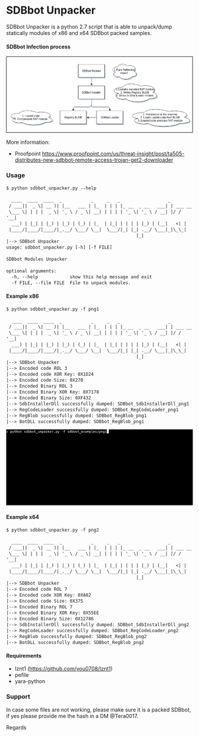 SDBbot Unpacker
==============

SDBbot Unpacker is a python 2.7 script that is able to unpack/dump statically modules of x86 and x64 SDBbot packed samples.

#### SDBbot Infection process

![](sdbbot_img/sdbbot_execution_process.png)

More information:
- Proofpoint https://www.proofpoint.com/us/threat-insight/post/ta505-distributes-new-sdbbot-remote-access-trojan-get2-downloader

### Usage
```
$ python sdbbot_unpacker.py --help

  ____  ____  ____  _           _     _   _                  _         
 / ___||  _ \| __ )| |__   ___ | |_  | | | |_ __  _ __   ___| | ___ __ 
 \___ \| | | |  _ \| '_ \ / _ \| __| | | | | '_ \| '_ \ / __| |/ / '__|
  ___) | |_| | |_) | |_) | (_) | |_  | |_| | | | | |_) | (__|   <| |   
 |____/|____/|____/|_.__/ \___/ \__|  \___/|_| |_| .__/ \___|_|\_\_|   
                                                 |_|
|--> SDBbot Unpacker
usage: sdbbot_unpacker.py [-h] [-f FILE]

SDBbot Modules Unpacker

optional arguments:
  -h, --help            show this help message and exit
  -f FILE, --file FILE  File to unpack modules.

```

#### Example x86
```
$ python sdbbot_unpacker.py -f png1

  ____  ____  ____  _           _     _   _                  _         
 / ___||  _ \| __ )| |__   ___ | |_  | | | |_ __  _ __   ___| | ___ __ 
 \___ \| | | |  _ \| '_ \ / _ \| __| | | | | '_ \| '_ \ / __| |/ / '__|
  ___) | |_| | |_) | |_) | (_) | |_  | |_| | | | | |_) | (__|   <| |   
 |____/|____/|____/|_.__/ \___/ \__|  \___/|_| |_| .__/ \___|_|\_\_|   
                                                 |_|
|--> SDBbot Unpacker
|--> Encoded code ROL 3
|--> Encoded code XOR Key: 0X1D24
|--> Encoded code Size: 0X270
|--> Encoded Binary ROL 3
|--> Encoded Binary XOR Key: 0X7178
|--> Encoded Binary Size: 0XF432
|--> SdbInstallerDll successfully dumped: SDBbot_SdbInstallerDll_png1
|--> RegCodeLoader successfully dumped: SDBbot_RegCodeLoader_png1
|--> RegBlob successfully dumped: SDBbot_RegBlob_png1
|--> BotDLL successfully dumped: SDBbot_RegBlob_png1

```


![](sdbbot_img/sdbbot.gif)

#### Example x64
```
$ python sdbbot_unpacker.py -f png2

  ____  ____  ____  _           _     _   _                  _         
 / ___||  _ \| __ )| |__   ___ | |_  | | | |_ __  _ __   ___| | ___ __ 
 \___ \| | | |  _ \| '_ \ / _ \| __| | | | | '_ \| '_ \ / __| |/ / '__|
  ___) | |_| | |_) | |_) | (_) | |_  | |_| | | | | |_) | (__|   <| |   
 |____/|____/|____/|_.__/ \___/ \__|  \___/|_| |_| .__/ \___|_|\_\_|   
                                                 |_|
|--> SDBbot Unpacker
|--> Encoded code ROL 7
|--> Encoded code XOR Key: 0XA82
|--> Encoded code Size: 0X375
|--> Encoded Binary ROL 7
|--> Encoded Binary XOR Key: 0X55EE
|--> Encoded Binary Size: 0X12786
|--> SdbInstallerDll successfully dumped: SDBbot_SdbInstallerDll_png2
|--> RegCodeLoader successfully dumped: SDBbot_RegCodeLoader_png2
|--> RegBlob successfully dumped: SDBbot_RegBlob_png2
|--> BotDLL successfully dumped: SDBbot_RegBlob_png2

```


#### Requirements
- lznt1 (https://github.com/you0708/lznt1)
- pefile
- yara-python


### Support

In case some files are not working, please make sure it is a packed SDBbot, if yes please provide me the hash in a DM @Tera0017.

Regards
